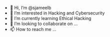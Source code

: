 - 👋 Hi, I’m @sjameelb
- 👀 I’m interested in Hacking and Cybersecurity
- 🌱 I’m currently learning Ethical Hacking
- 💞️ I’m looking to collaborate on ...
- 📫 How to reach me ...

<!---
sjameelb/sjameelb is a ✨ special ✨ repository because its `README.md` (this file) appears on your GitHub profile.
You can click the Preview link to take a look at your changes.
--->

